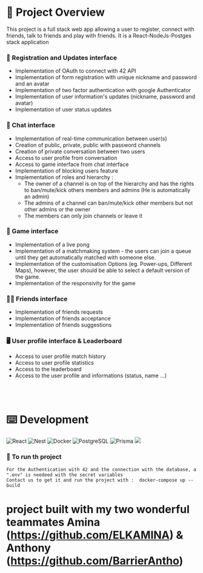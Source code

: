 # :ping_pong: Project Overview

This project is a full stack web app allowing a user to register, connect with friends, talk to friends and play with friends.
It is a React-NodeJs-Postges stack application

### :adult: Registration and Updates interface

- Implementation of OAuth to connect with 42 API
- Implementation of form registration with unique nickname and password and an avatar
- Implementation of two factor authentication with google Authenticator
- Implementation of user information's updates (nickname, password and avatar)
- Implementation of user status updates


### :speech_balloon: Chat interface

- Implementation of real-time communication between user(s)
- Creation of public, private, public with password channels
- Creation of private conversation between two users
- Access to user profile from conversation
- Access to game interface from chat interface
- Implementation of blocking users feature
- Implementation of roles and hierarchy :
    - The owner of a channel is on top of the hierarchy and has the rights to ban/mute/kick others members and admins (He is automatically an admin)
    - The admins of a channel can ban/mute/kick other members but not other admins or the owner
    - The members can only join channels or leave it 


### :ping_pong: Game interface

- Implementation of a live pong 
- Implementation of a matchmaking system - the users can join a queue until they get automatically matched with someone else.
- Implementation of the customisation Options (eg. Power-ups, Different Maps), however, the user should be able to select a default version of the game.
- Implementation of the responsivity for the game


### :technologist:  Friends interface

- Implementation of friends requests
- Implementation of friends acceptance
- Implementation of friends suggestions

### :desktop_computer: User profile interface & Leaderboard

- Access to user profile match history
- Access to user profile statistics
- Access to the leaderboard
- Access to the user profile and informations (status, name ...)


<br>
<br>


# :keyboard: Development

<img alt="React" src="https://img.shields.io/badge/React-20232a.svg?logo=react&logoColor=%2361DAFB"> <img alt="Nest" src="https://img.shields.io/badge/nestjs-%23E0234E.svg?logo=nestjs&logoColor=white"> <img alt="Docker" src="https://img.shields.io/badge/docker-%230db7ed.svg?logo=docker&logoColor=white"> <img alt="PostgreSQL" src ="https://img.shields.io/badge/PostgreSQL-316192.svg?logo=postgresql&logoColor=white"> <img alt="Prisma" src="https://img.shields.io/badge/Prisma-3982CE?logo=Prisma&logoColor=white"> <img src="https://img.shields.io/badge/Redux-593D88?style=for-the-badge&logo=redux&logoColor=white"/>

### :runner: To run th project 
```
For the Authentication with 42 and the connection with the database, a ".env" is needeed with the secret variables
Contact us to get it and run the project with :  docker-compose up --build
```
# project built with my two wonderful teammates Amina (https://github.com/ELKAMINA) & Anthony (https://github.com/BarrierAntho)